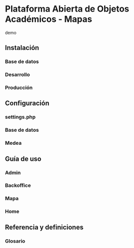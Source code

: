 # Plataforma Abierta de Objetos Académicos - Mapas

demo 

## Instalación
### Base de datos
### Desarrollo
### Producción

## Configuración
### settings.php
### Base de datos
### Medea

## Guía de uso
### Admin
### Backoffice
### Mapa
### Home

## Referencia y definiciones
### Glosario

